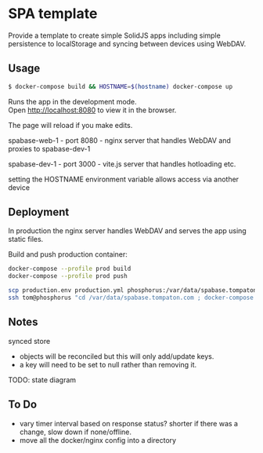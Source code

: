 # SPA template

Provide a template to create simple SolidJS apps including simple persistence
to localStorage and syncing between devices using WebDAV.

## Usage

```bash
$ docker-compose build && HOSTNAME=$(hostname) docker-compose up
```

Runs the app in the development mode.<br>
Open [http://localhost:8080](http://localhost:8080) to view it in the browser.

The page will reload if you make edits.<br>

spabase-web-1 - port 8080 - nginx server that handles WebDAV and proxies to spabase-dev-1

spabase-dev-1 - port 3000 - vite.js server that handles hotloading etc.

setting the HOSTNAME environment variable allows access via another device
 
## Deployment

In production the nginx server handles WebDAV and serves the app using static files.

Build and push production container:

```bash
docker-compose --profile prod build
docker-compose --profile prod push

scp production.env production.yml phosphorus:/var/data/spabase.tompaton.com/
ssh tom@phosphorus "cd /var/data/spabase.tompaton.com ; docker-compose -f production.yml pull; docker-compose -f production.yml up -d"
```

## Notes

synced store
- objects will be reconciled but this will only add/update keys.
- a key will need to be set to null rather than removing it.

TODO: state diagram


## To Do

- vary timer interval based on response status? shorter if there was a change, 
  slow down if none/offline.
- move all the docker/nginx config into a directory